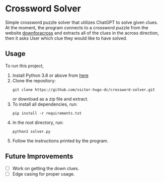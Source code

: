 # Crossword Solver

Simple crossword puzzle solver that utilizes ChatGPT to solve given clues. At the moment, the program connects to a crossword puzzle from the website [downforacross](https://www.downforacross.com/) and extracts all of the clues in the across direction, then it asks User which clue they would like to have solved.

## Usage
To run this project,
1. Install Python 3.8 or above from [here](https://www.python.org/download/releases/)
2. Clone the repository:
    ```
    git clone https://github.com/victor-hugo-dc/crossword-solver.git
    ```
    or download as a zip file and extract.
3. To install all dependencies, run:
    ```
    pip install -r requirements.txt
    ```
4. In the root directory, run:
    ```
    python3 solver.py
    ```
5. Follow the instructions printed by the program.

## Future Improvements
- [ ] Work on getting the down clues.
- [ ] Edge casing for proper usage.
